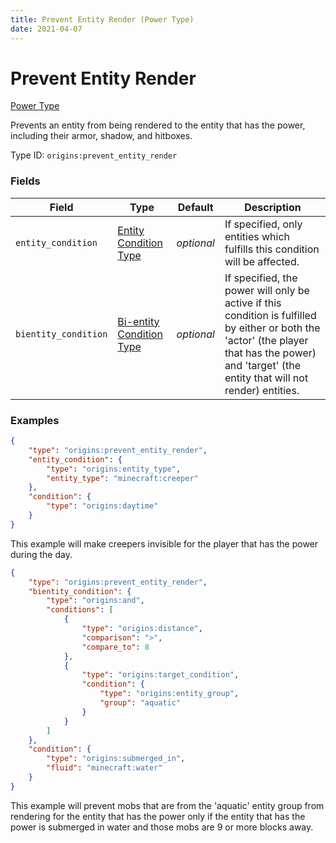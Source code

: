 ```yaml
---
title: Prevent Entity Render (Power Type)
date: 2021-04-07
---
```


# Prevent Entity Render

[Power Type](../power_types.md)

Prevents an entity from being rendered to the entity that has the power, including their armor, shadow, and hitboxes.

Type ID: `origins:prevent_entity_render`


### Fields

Field  | Type | Default | Description
-------|------|---------|-------------
`entity_condition` | [Entity Condition Type](../entity_condition_types.md) | _optional_ | If specified, only entities which fulfills this condition will be affected.
`bientity_condition` | [Bi-entity Condition Type](../bientity_condition_types.md) | _optional_ | If specified, the power will only be active if this condition is fulfilled by either or both the 'actor' (the player that has the power) and 'target' (the entity that will not render) entities.


### Examples

```json
{
    "type": "origins:prevent_entity_render",
    "entity_condition": {
		"type": "origins:entity_type",
		"entity_type": "minecraft:creeper"
	},
	"condition": {
		"type": "origins:daytime"
	}
}
```

This example will make creepers invisible for the player that has the power during the day.
<br>

```json
{
    "type": "origins:prevent_entity_render",
    "bientity_condition": {
        "type": "origins:and",
        "conditions": [
            {
                "type": "origins:distance",
                "comparison": ">",
                "compare_to": 8
            },
            {
                "type": "origins:target_condition",
                "condition": {
                    "type": "origins:entity_group",
                    "group": "aquatic"
                }
            }
        ]
    },
    "condition": {
        "type": "origins:submerged_in",
        "fluid": "minecraft:water"
    }
}
```

This example will prevent mobs that are from the 'aquatic' entity group from rendering for the entity that has the power only if the entity that has the power is submerged in water and those mobs are 9 or more blocks away.
